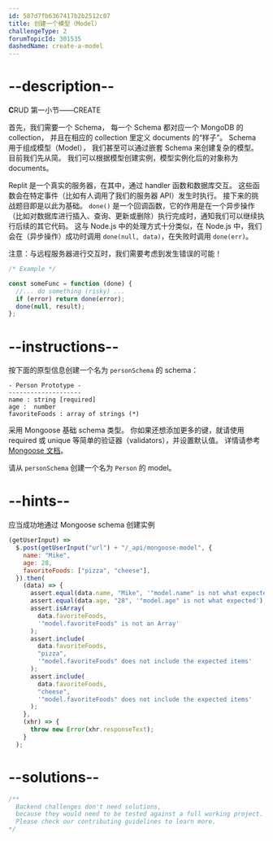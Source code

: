 ```yaml
---
id: 587d7fb6367417b2b2512c07
title: 创建一个模型（Model）
challengeType: 2
forumTopicId: 301535
dashedName: create-a-model
---
```


# --description--

**C**RUD 第一小节——CREATE

首先，我们需要一个 Schema， 每一个 Schema 都对应一个 MongoDB 的 collection， 并且在相应的 collection 里定义 documents 的“样子”。 Schema 用于组成模型（Model）， 我们甚至可以通过嵌套 Schema 来创建复杂的模型。目前我们先从简。 我们可以根据模型创建实例，模型实例化后的对象称为 documents。

Replit 是一个真实的服务器，在其中，通过 handler 函数和数据库交互。 这些函数会在特定事件（比如有人调用了我们的服务器 API）发生时执行。 接下来的挑战题目即是以此为基础。 `done()` 是一个回调函数，它的作用是在一个异步操作（比如对数据库进行插入、查询、更新或删除）执行完成时，通知我们可以继续执行后续的其它代码。 这与 Node.js 中的处理方式十分类似，在 Node.js 中，我们会在（异步操作）成功时调用 `done(null, data)`，在失败时调用 `done(err)`。

注意：与远程服务器进行交互时，我们需要考虑到发生错误的可能！

```js
/* Example */

const someFunc = function (done) {
  //... do something (risky) ...
  if (error) return done(error);
  done(null, result);
};
```

# --instructions--

按下面的原型信息创建一个名为 `personSchema` 的 schema：

```markup
- Person Prototype -
--------------------
name : string [required]
age :  number
favoriteFoods : array of strings (*)
```

采用 Mongoose 基础 schema 类型。 你如果还想添加更多的键，就请使用 required 或 unique 等简单的验证器（validators），并设置默认值。 详情请参考 [Mongoose 文档](http://mongoosejs.com/docs/guide.html)。

请从 `personSchema` 创建一个名为 `Person` 的 model。

# --hints--

应当成功地通过 Mongoose schema 创建实例

```js
(getUserInput) =>
  $.post(getUserInput("url") + "/_api/mongoose-model", {
    name: "Mike",
    age: 28,
    favoriteFoods: ["pizza", "cheese"],
  }).then(
    (data) => {
      assert.equal(data.name, "Mike", '"model.name" is not what expected');
      assert.equal(data.age, "28", '"model.age" is not what expected');
      assert.isArray(
        data.favoriteFoods,
        '"model.favoriteFoods" is not an Array'
      );
      assert.include(
        data.favoriteFoods,
        "pizza",
        '"model.favoriteFoods" does not include the expected items'
      );
      assert.include(
        data.favoriteFoods,
        "cheese",
        '"model.favoriteFoods" does not include the expected items'
      );
    },
    (xhr) => {
      throw new Error(xhr.responseText);
    }
  );
```

# --solutions--

```js
/**
  Backend challenges don't need solutions, 
  because they would need to be tested against a full working project. 
  Please check our contributing guidelines to learn more.
*/
```
